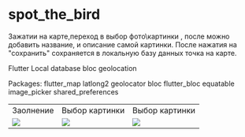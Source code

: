 # spot_the_bird

Зажатии на карте,переход в выбор фото\картинки , после можно добавить название,
 и описание самой картинки. После нажатия на "сохранить" сохраняется в локальную базу данных точка на карте.
 
 Flutter
 Local database
 bloc
 geolocation


 Packages: 
    flutter_map
    latlong2
    geolocator
    bloc
    flutter_bloc
    equatable
    image_picker
    shared_preferences
    
    
<table>
  <tr>
    <td> Заолнение </td>
     <td> Выбор картинки </td>
      <td> Выбор картинки </td>
  </tr>
    <tr>
    <td valign="top"><img src="https://user-images.githubusercontent.com/91971233/204857787-e59c76aa-c6aa-4b36-9f60-b47e06e8ab63.png"></td>    
    <td valign="top"><img src="https://user-images.githubusercontent.com/91971233/204857852-5c89ca13-c3a0-4b03-a467-8a327153321e.png"></td>    
    <td valign="top"><img src="https://user-images.githubusercontent.com/91971233/204857560-2069b89e-91c2-4854-99a1-7d1e9888a33f.png"></td>
      </tr>
 </table>
